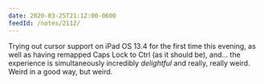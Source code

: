```yaml
---
date: 2020-03-25T21:12:00-0600
feedId: /notes/2112/
---
```


Trying out cursor support on iPad OS 13.4 for the first time this evening, as well as having remapped Caps Lock to Ctrl (as it should be), and… the experience is simultaneously incredibly *delightful* and really, really weird. Weird in a good way, but weird.